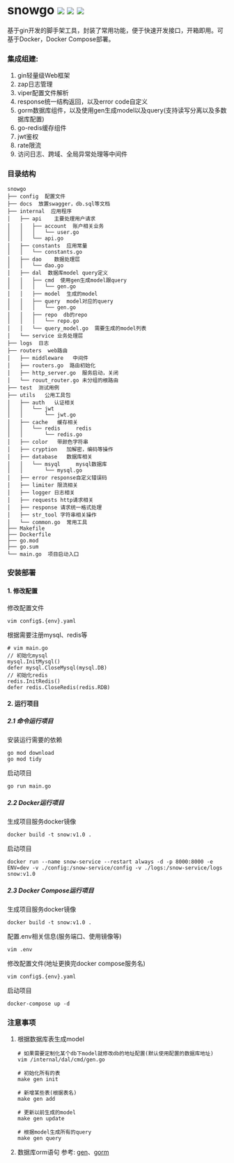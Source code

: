 # snowgo <img src="https://img.shields.io/badge/golang-1.21-blue"/> <img src="https://img.shields.io/badge/gin-1.9.1-green"/> <img src="https://img.shields.io/badge/gorm-1.25.9-red"/>
基于gin开发的脚手架工具，封装了常用功能，便于快速开发接口，开箱即用。可基于Docker，Docker Compose部署。

### 集成组建:
1. gin轻量级Web框架
2. zap日志管理
3. viper配置文件解析
4. response统一结构返回，以及error code自定义
5. gorm数据库组件，以及使用gen生成model以及query(支持读写分离以及多数据库配置)
6. go-redis缓存组件
7. jwt鉴权
8. rate限流
9. 访问日志、跨域、全局异常处理等中间件

### 目录结构
```
snowgo
├── config  配置文件
├── docs  放置swagger，db.sql等文档
├── internal  应用程序
│   ├── api    主要处理用户请求
│   │   ├── account  账户相关业务
│   │   │   └── user.go
│   │   └── api.go
│   ├── constants  应用常量
│   │   └── constants.go
│   ├── dao    数据处理层
│   │   └── dao.go
│   ├── dal  数据库model query定义
│   │   ├── cmd  使用gen生成model跟query
│   │   │   └── gen.go
│   │   ├── model  生成的model
│   │   ├── query  model对应的query
│   │   │   └── gen.go
│   │   ├── repo  db的repo
│   │   │   └── repo.go
│   │   └── query_model.go  需要生成的model列表
│   └── service 业务处理层
├── logs  日志
├── routers  web路由
│   ├── middleware   中间件
│   ├── routers.go  路由初始化
│   ├── http_server.go  服务启动，关闭
│   └── rouut_router.go 未分组的根路由
├── test  测试用例
├── utils   公用工具包
│   ├── auth   认证相关
│   │   └── jwt
│   │       └── jwt.go
│   ├── cache   缓存相关
│   │   └── redis     redis
│   │       └── redis.go
│   ├── color   带颜色字符串
│   ├── cryption   加解密，编码等操作
│   ├── database   数据库相关
│   │   └── msyql     mysql数据库
│   │       └── mysql.go     
│   ├── error response自定义错误码  
│   ├── limiter 限流相关  
│   ├── logger 日志相关  
│   ├── requests http请求相关
│   ├── response 请求统一格式处理
│   ├── str_tool 字符串相关操作
│   └── common.go  常用工具
├── Makefile
├── Dockerfile
├── go.mod
├── go.sum
└── main.go  项目启动入口

```

### 安装部署
#### 1. 修改配置
修改配置文件
```shell
vim config$.{env}.yaml
```
根据需要注册mysql、redis等
```
# vim main.go
// 初始化mysql
mysql.InitMysql()
defer mysql.CloseMysql(mysql.DB)
// 初始化redis
redis.InitRedis()
defer redis.CloseRedis(redis.RDB)
```
#### 2. 运行项目
##### 2.1 命令运行项目
安装运行需要的依赖
```shell
go mod download
go mod tidy
```
启动项目
```shell
go run main.go
```

##### 2.2 Docker运行项目
生成项目服务docker镜像
```shell
docker build -t snow:v1.0 .
```
启动项目
```shell
docker run --name snow-service --restart always -d -p 8000:8000 -e ENV=dev -v ./config:/snow-service/config -v ./logs:/snow-service/logs snow:v1.0
```

##### 2.3 Docker Compose运行项目
生成项目服务docker镜像
```shell
docker build -t snow:v1.0 .
```
配置.env相关信息(服务端口、使用镜像等)
```shell
vim .env
```
修改配置文件(地址更换完docker compose服务名)
```shell
vim config$.{env}.yaml
```
启动项目
```shell
docker-compose up -d
```

### 注意事项
1. 根据数据库表生成model
    ```
    # 如果需要定制化某个db下model就修改db的地址配置(默认使用配置的数据库地址)
    vim /internal/dal/cmd/gen.go
   
    # 初始化所有的表
    make gen init
   
    # 新增某些表(根据表名)
    make gen add
   
    # 更新以前生成的model
    make gen update
   
    # 根据model生成所有的query
    make gen query
    ```
2. 数据库orm语句
    参考: [gen](https://gorm.io/zh_CN/gen/dao.html)、[gorm](https://gorm.io/zh_CN/docs/)
